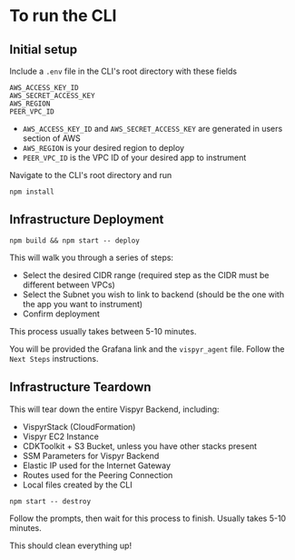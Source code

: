 # To run the CLI

## Initial setup

Include a `.env` file in the CLI's root directory with these fields

```
AWS_ACCESS_KEY_ID
AWS_SECRET_ACCESS_KEY
AWS_REGION
PEER_VPC_ID
```

- `AWS_ACCESS_KEY_ID` and `AWS_SECRET_ACCESS_KEY` are generated in users section of AWS
- `AWS_REGION` is your desired region to deploy
- `PEER_VPC_ID` is the VPC ID of your desired app to instrument

Navigate to the CLI's root directory and run 

```
npm install
```

## Infrastructure Deployment

```
npm build && npm start -- deploy
```

This will walk you through a series of steps:
- Select the desired CIDR range (required step as the CIDR must be different between VPCs)
- Select the Subnet you wish to link to backend (should be the one with the app you want to instrument)
- Confirm deployment

This process usually takes between 5-10 minutes.

You will be provided the Grafana link and the `vispyr_agent` file. Follow the `Next Steps` instructions.

## Infrastructure Teardown

This will tear down the entire Vispyr Backend, including:
- VispyrStack (CloudFormation)
- Vispyr EC2 Instance
- CDKToolkit + S3 Bucket, unless you have other stacks present
- SSM Parameters for Vispyr Backend
- Elastic IP used for the Internet Gateway
- Routes used for the Peering Connection
- Local files created by the CLI

```
npm start -- destroy
```

Follow the prompts, then wait for this process to finish. Usually takes 5-10 minutes.

This should clean everything up!